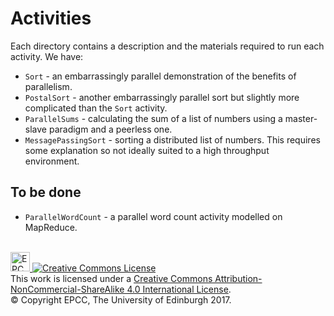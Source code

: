 # Activities

Each directory contains a description and the materials required to run each activity. We have:

* `Sort` - an embarrassingly parallel demonstration of the benefits of parallelism.
* `PostalSort` - another embarrassingly parallel sort but slightly more complicated than the `Sort` activity.
* `ParallelSums` - calculating the sum of a list of numbers using a master-slave paradigm and a peerless one.
* `MessagePassingSort` - sorting a distributed list of numbers. This requires some explanation so not ideally
   suited to a high throughput environment.

## To be done

* `ParallelWordCount` - a parallel word count activity modelled on MapReduce.
 
<!-- Licensing and copyright stuff below -->
<br>
<a href="http://www.epcc.ed.ac.uk">
<img alt="EPCC logo" src="https://www.epcc.ed.ac.uk/sites/all/themes/epcc/images/epcc-logo.png" height="31"/>
</a>
<a rel="license" href="http://creativecommons.org/licenses/by-nc-sa/4.0/">
<img alt="Creative Commons License" style="border-width:0"
     src="https://i.creativecommons.org/l/by-nc-sa/4.0/88x31.png" />
</a><br />
This work is licensed under a <a rel="license" href="http://creativecommons.org/licenses/by-nc-sa/4.0/">
Creative Commons Attribution-NonCommercial-ShareAlike 4.0 International License</a>.<br/>
&copy; Copyright EPCC, The University of Edinburgh 2017.

